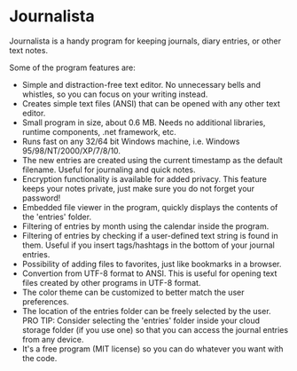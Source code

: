 # Journalista
Journalista is a handy program for keeping journals, diary entries, or other text notes. 

Some of the program features are:

-	Simple and distraction-free text editor. No unnecessary bells and whistles, so you can focus on your writing instead. 
-	Creates simple text files (ANSI) that can be opened with any other text editor. 
-	Small program in size, about 0.6 MB. Needs no additional libraries, runtime components, .net framework, etc.  
-	Runs fast on any 32/64 bit Windows machine, i.e. Windows 95/98/NT/2000/XP/7/8/10. 
-	The new entries are created using the current timestamp as the default filename. Useful for journaling and quick notes.
-	Encryption functionality is available for added privacy. This feature keeps your notes private, just make sure you do not forget your password!
-	Embedded file viewer in the program, quickly displays the contents of the 'entries' folder.  
-	Filtering of entries by month using the calendar inside the program. 
-	Filtering of entries by checking if a user-defined text string is found in them. Useful if you insert tags/hashtags in the bottom of your journal entries. 
-	Possibility of adding files to favorites, just like bookmarks in a browser.
-	Convertion from UTF-8 format to ANSI. This is useful for opening text files created by other programs in UTF-8 format.
-	The color theme can be customized to better match the user preferences. 
-	The location of the entries folder can be freely selected by the user. PRO TIP: Consider selecting the 'entries' folder inside your cloud storage folder (if you use one) so that you can access the journal entries from any device.
-	It's a free program (MIT license) so you can do whatever you want with the code. 
